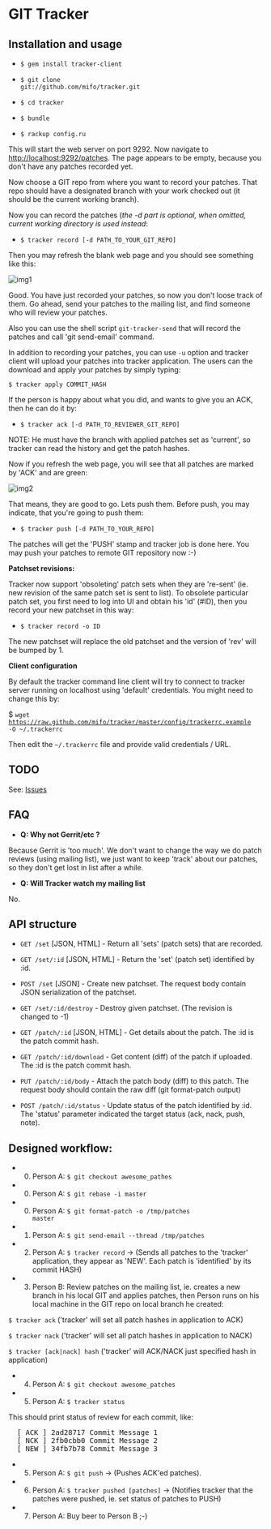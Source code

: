 GIT Tracker
==============

Installation and usage
-------------

* <code>$ gem install tracker-client</code>

* <code>$ git clone git://github.com/mifo/tracker.git</code>
* <code>$ cd tracker</code>
* <code>$ bundle</code>
* <code>$ rackup config.ru</code>

This will start the web server on port 9292. Now navigate to [http://localhost:9292/patches](http://localhost:9292/patches).
The page appears to be empty, because you don't have any patches recorded yet.

Now choose a GIT repo from where you want to record your patches. That repo
should have a designated branch with your work checked out (it should be the current working branch).

Now you can record the patches (<em>the -d part is optional, when omitted, current
working directory is used instead</em>:

* <code>$ tracker record [-d PATH_TO_YOUR_GIT_REPO]</code>

Then you may refresh the blank web page and you should see something like this:

![img1](http://omicron.mifo.sk/tracker_1.png)

Good. You have just recorded your patches, so now you don't loose track of them.
Go ahead, send your patches to the mailing list, and find someone who will review your patches.

Also you can use the shell script <code>git-tracker-send</code> that will
record the patches and call 'git send-email' command.

In addition to recording your patches, you can use <code>-u</code> option
and tracker client will upload your patches into tracker application. The users
can the download and apply your patches by simply typing:

<code>$ tracker apply COMMIT_HASH</code>

If the person is happy about what you did, and wants to give you an ACK, then he can do it by:

* <code>$ tracker ack [-d PATH_TO_REVIEWER_GIT_REPO]</code>

NOTE: He must have the branch with applied patches set as 'current', so tracker can
read the history and get the patch hashes.

Now if you refresh the web page, you will see that all patches are marked by
'ACK' and are green:

![img2](http://omicron.mifo.sk/tracker_2.png)

That means, they are good to go. Lets push them. Before push, you may indicate,
that you're going to push them:

* <code>$ tracker push [-d PATH_TO_YOUR_REPO]</code>

The patches will get the 'PUSH' stamp and tracker job is done here. You may push
your patches to remote GIT repository now :-)

<b>Patchset revisions:</b>

Tracker now support 'obsoleting' patch sets when they are 're-sent' (ie. new
revision of the same patch set is sent to list). To obsolete particular patch
set, you first need to log into UI and obtain his 'id' (#ID), then you record
your new patchset in this way:

* <code>$ tracker record -o ID</code>

The new patchset will replace the old patchset and the version of 'rev' will
be bumped by 1.

<b>Client configuration</b>

By default the tracker command line client will try to connect to tracker
server running on localhost using 'default' credentials. You might need
to change this by:

$ <code>wget https://raw.github.com/mifo/tracker/master/config/trackerrc.example -O ~/.trackerrc</code>

Then edit the <code>~/.trackerrc</code> file and provide valid credentials / URL.

TODO
---------

See: [Issues](https://github.com/mifo/tracker/issues?labels=enhancement&page=1&state=open)

FAQ
---------

* <b>Q: Why not Gerrit/etc ?</b>

Because Gerrit is 'too much'. We don't want to change the way we do patch
reviews (using mailing list), we just want to keep 'track' about our patches, so
they don't get lost in list after a while.

* <b>Q: Will Tracker watch my mailing list</b>

No.


API structure
--------------

* <code>GET /set</code> [JSON, HTML] - Return all 'sets' (patch sets) that are recorded.

* <code>GET /set/:id</code> [JSON, HTML] - Return the 'set' (patch set) identified by :id.

* <code>POST /set</code> [JSON] - Create new patchset. The request body contain
  JSON serialization of the patchset.

* <code>GET /set/:id/destroy</code> - Destroy given patchset. (The revision is
  changed to -1)

* <code>GET /patch/:id</code> [JSON, HTML] - Get details about the patch. The :id is
  the patch commit hash.

* <code>GET /patch/:id/download</code> - Get content (diff) of the patch if
  uploaded. The :id is the patch commit hash.

* <code>PUT /patch/:id/body</code> - Attach the patch body (diff) to this patch.
  The request body should contain the raw diff (git format-patch output)

* <code>POST /patch/:id/status</code> - Update status of the patch identified by
  :id. The 'status' parameter indicated the target status (ack, nack, push, note).


Designed workflow:
---------

* 0. Person A: <code>$ git checkout awesome_pathes</code>
* 0. Person A: <code>$ git rebase -i master</code>
* 0. Person A: <code>$ git format-patch -o /tmp/patches master</code>
* 1. Person A: <code>$ git send-email --thread /tmp/patches</code>
* 2. Person A: <code>$ tracker record</code> -> (Sends all patches to the 'tracker' application, they appear as 'NEW'. Each patch is 'identified' by its commit HASH)

* 3. Person B: Review patches on the mailing list, ie. creates a new branch in his local GIT and applies patches, then Person runs on his local machine in the GIT repo on local branch he created:

<code>$ tracker ack</code>
('tracker' will set all patch hashes in application to ACK)

<code>$ tracker nack</code>
('tracker' will set all patch hashes in application to NACK)

<code>$ tracker [ack|nack] hash</code>
('tracker' will ACK/NACK just specified hash in application)

* 4. Person A: <code>$ git checkout awesome_patches</code>
* 5. Person A: <code>$ tracker status</code>

This should print status of review for each commit, like:

<pre>
  [ ACK ] 2ad28717 Commit Message 1
  [ NCK ] 2fb0cbb0 Commit Message 2
  [ NEW ] 34fb7b78 Commit Message 3
</pre>

* 5. Person A: <code>$ git push</code> -> (Pushes ACK'ed patches).
* 6. Person A: <code>$ tracker pushed [patches]</code> -> (Notifies tracker that the patches were pushed, ie. set status of patches to PUSH)
* 7. Person A: Buy beer to Person B ;-)
